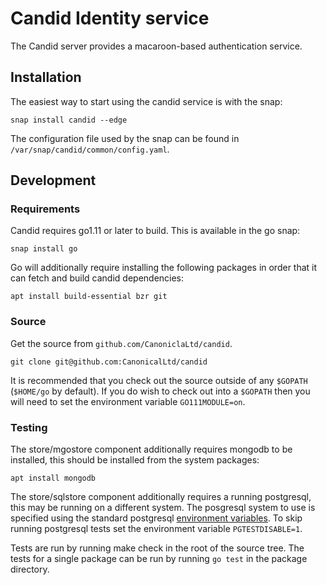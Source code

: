 # Candid Identity service

The Candid server provides a macaroon-based authentication service.

## Installation

The easiest way to start using the candid service is with the snap:

    snap install candid --edge

The configuration file used by the snap can be found in
`/var/snap/candid/common/config.yaml`.

## Development

### Requirements

Candid requires go1.11 or later to build. This is available in the go snap:

    snap install go

Go will additionally require installing the following packages in order
that it can fetch and build candid dependencies:

    apt install build-essential bzr git

### Source

Get the source from `github.com/CanoniclaLtd/candid`.

    git clone git@github.com:CanonicalLtd/candid

It is recommended that you check out the source outside of any `$GOPATH`
(`$HOME/go` by default). If you do wish to check out into a `$GOPATH`
then you will need to set the environment variable `GO111MODULE=on`.

### Testing

The store/mgostore component additionally requires mongodb to be
installed, this should be installed from the system packages:

    apt install mongodb

The store/sqlstore component additionally requires a running
postgresql, this may be running on a different system. The posgresql
system to use is specified using the standard postgresql [environment
variables](https://www.postgresql.org/docs/10/static/libpq-envars.html).
To skip running postgresql tests set the environment variable
`PGTESTDISABLE=1`.

Tests are run by running make check in the root of the source tree. The
tests for a single package can be run by running `go test` in the
package directory.
